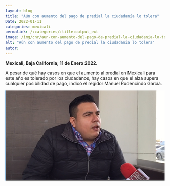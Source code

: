 ```yaml
---
layout: blog
title: "Aún con aumento del pago de predial la ciudadanía lo tolera"
Date: 2022-01-11
categories: mexicali
permalink: /:categories/:title:output_ext
image: /img/cnr/aun-con-aumento-del-pago-de-predial-la-ciudadania-lo-tolera.png
alt: "Aún con aumento del pago de predial la ciudadanía lo tolera"
autor:
---
```


**Mexicali, Baja California; 11 de Enero 2022.** 

A pesar de qué hay casos en que el aumento al predial en Mexicali para este año es tolerado por los ciudadanos, hay casos en que el alza supera cualquier posibilidad de pago, indicó el regidor Manuel Rudencindo García.

<div id="carouselExampleSlidesOnly" class="carousel slide" data-ride="carousel">
  <div class="carousel-inner">
    <div class="carousel-item active">
       <img class="d-block w-100" src="/img/cnr/aun-con-aumento-del-pago-de-predial-la-ciudadania-lo-tolera.png" loading="lazy"  alt="Aún con aumento del pago de predial la ciudadanía lo tolera">
    </div>
  </div>
</div>
